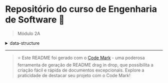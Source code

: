 
# Repositório do curso de Engenharia de Software 🚀

> Módulo 2A

<details>

<summary>data-structure</summary>

| Pasta        | Conteúdo                          |
| ------------ | --------------------------------- |
| dia_01       | Entendendo as estruturas de dados |
| dia_02       | Entendendo Vetores e Matrizes     |
| dia_03       | Entendendo Ordenação              |
| dia_04       | Entendendo Recursão I             |
| Sem conteúdo | Entendendo Recursão II            |

</details>

--- 

> ⭐️ Este README foi gerado com o [Code Mark](https://codemark.com.br) - uma poderosa ferramenta de geração de README drag in drop, que possibilita a criação fácil e rápida de documentos excepcionais. Explore a praticidade de destacar seu projeto com o Code Mark!